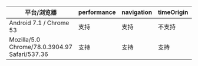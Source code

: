 平台/浏览器 | performance | navigation | timeOrigin | timing | now | getEntries | getEntriesByName | getEntriesByType | PerformanceEntry | PerformanceResourceTiming | PerformanceNavigationTiming | PerformancePaintTiming
--- | --- | --- | --- | --- | --- | --- | --- | --- | --- | --- | --- | ---
Android 7.1 / Chrome 53 |	支持 |	支持 |	不支持 |	支持 |	支持 |	支持 |	支持 |	支持 |	支持 |	支持 |	不支持 |	不支持 |
Mozilla/5.0 Chrome/78.0.3904.97 Safari/537.36 |	支持 |	支持 |	支持 |	支持 |	支持 |	支持 |	支持 |	支持 |	支持 |	支持 |	支持 |	支持
